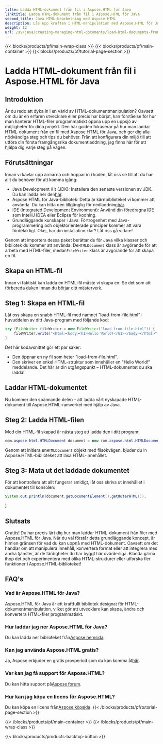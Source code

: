 ```yaml
---
title: Ladda HTML-dokument från fil i Aspose.HTML för Java
linktitle: Ladda HTML-dokument från fil i Aspose.HTML för Java
second_title: Java HTML-bearbetning med Aspose.HTML
description: Lås upp kraften i HTML-manipulation med Aspose.HTML för Java. Lär dig att ladda HTML-dokument från filer med steg-för-steg handledning.
weight: 12
url: /sv/java/creating-managing-html-documents/load-html-documents-from-file/
---
```


{{< blocks/products/pf/main-wrap-class >}}
{{< blocks/products/pf/main-container >}}
{{< blocks/products/pf/tutorial-page-section >}}

# Ladda HTML-dokument från fil i Aspose.HTML för Java

## Introduktion
Är du redo att dyka in i en värld av HTML-dokumentmanipulation? Oavsett om du är en erfaren utvecklare eller precis har börjat, kan förståelse för hur man hanterar HTML-filer programmatiskt öppna upp en uppsjö av möjligheter för dina projekt. Den här guiden fokuserar på hur man laddar HTML-dokument från en fil med Aspose.HTML för Java, och ger dig alla nödvändiga steg och tips du behöver. Från att konfigurera din miljö till att utföra din första framgångsrika dokumentladdning, jag finns här för att hjälpa dig varje steg på vägen.
## Förutsättningar
Innan vi kavlar upp ärmarna och hoppar in i koden, låt oss se till att du har allt du behöver för att komma igång:
-  Java Development Kit (JDK): Installera den senaste versionen av JDK. Du kan ladda ner den[här](https://www.oracle.com/java/technologies/javase-jdk11-downloads.html).
-  Aspose.HTML för Java-bibliotek: Detta är kärnbiblioteket vi kommer att använda. Du kan hitta den tillgänglig för nedladdning[här](https://releases.aspose.com/html/java/).
- IDE (Integrated Development Environment): Använd din föredragna IDE som IntelliJ IDEA eller Eclipse för kodning.
- Grundläggande kunskaper i Java: Förtrogenhet med Java-programmering och objektorienterade principer kommer att vara fördelaktigt.
Okej, har din installation klar? Låt oss gå vidare!

 Genom att importera dessa paket berättar du för Java vilka klasser och bibliotek du kommer att använda. De`HTMLDocument` klass är avgörande för att arbeta med HTML-filer, medan`FileWriter` klass är avgörande för att skapa en fil.
## Skapa en HTML-fil
Innan vi faktiskt kan ladda en HTML-fil måste vi skapa en. Se det som att förbereda duken innan du börjar ditt mästerverk.
## Steg 1: Skapa en HTML-fil
Låt oss skapa en snabb HTML-fil med namnet "load-from-file.html" i huvuddelen av ditt Java-program med följande kod:
```java
try (FileWriter fileWriter = new FileWriter("load-from-file.html")) {
    fileWriter.write("<html><body><h1>Hello World!</h1></body></html>");
}
```
Det här kodavsnittet gör ett par saker:
- Den öppnar en ny fil som heter "load-from-file.html".
- Den skriver en enkel HTML-struktur som innehåller en "Hello World!" meddelande.
Det här är din utgångspunkt – HTML-dokumentet du ska ladda!
## Laddar HTML-dokumentet
Nu kommer den spännande delen – att ladda vårt nyskapade HTML-dokument till Aspose.HTML-ramverket med hjälp av Java.
## Steg 2: Ladda HTML-filen
Med din HTML-fil skapad är nästa steg att ladda den i ditt program:
```java
com.aspose.html.HTMLDocument document = new com.aspose.html.HTMLDocument("load-from-file.html");
```
 Genom att initiera en`HTMLDocument` objekt med filsökvägen, bjuder du in Aspose.HTML-biblioteket att läsa HTML-innehållet.
## Steg 3: Mata ut det laddade dokumentet
För att kontrollera att allt fungerar smidigt, låt oss skriva ut innehållet i dokumentet till konsolen:
```java
System.out.println(document.getDocumentElement().getOuterHTML());
```
]
## Slutsats
Grattis! Du har precis lärt dig hur man laddar HTML-dokument från filer med Aspose.HTML för Java. När du väl förstår detta grundläggande koncept, är himlen gränsen för vad du kan uppnå med HTML-dokument. Oavsett om det handlar om att manipulera innehåll, konvertera format eller att integrera med andra tjänster, är de färdigheter du har byggt här ovärderliga. 
Blanda gärna ihop det och experimentera med olika HTML-strukturer eller utforska fler funktioner i Aspose.HTML-biblioteket!
## FAQ's
### Vad är Aspose.HTML för Java?  
Aspose.HTML för Java är ett kraftfullt bibliotek designat för HTML-dokumentmanipulation, vilket gör att utvecklare kan skapa, ändra och konvertera HTML-filer programmatiskt.
### Hur laddar jag ner Aspose.HTML för Java?  
 Du kan ladda ner biblioteket från[Aspose hemsida](https://releases.aspose.com/html/java/).
### Kan jag använda Aspose.HTML gratis?  
 Ja, Aspose erbjuder en gratis provperiod som du kan komma åt[här](https://releases.aspose.com/).
### Var kan jag få support för Aspose.HTML?  
 Du kan hitta support på[Aspose forum](https://forum.aspose.com/c/html/29).
### Hur kan jag köpa en licens för Aspose.HTML?  
 Du kan köpa en licens från[Aspose köpsida](https://purchase.aspose.com/buy).
{{< /blocks/products/pf/tutorial-page-section >}}

{{< /blocks/products/pf/main-container >}}
{{< /blocks/products/pf/main-wrap-class >}}

{{< blocks/products/products-backtop-button >}}
